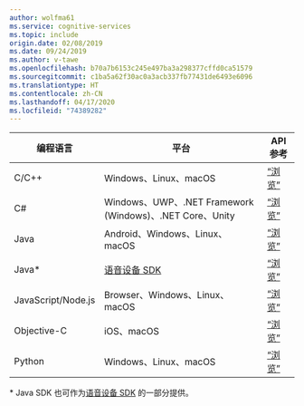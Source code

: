 ```yaml
---
author: wolfma61
ms.service: cognitive-services
ms.topic: include
origin.date: 02/08/2019
ms.date: 09/24/2019
ms.author: v-tawe
ms.openlocfilehash: b70a7b6153c245e497ba3a298377cffd0ca51579
ms.sourcegitcommit: c1ba5a62f30ac0a3acb337fb77431de6493e6096
ms.translationtype: HT
ms.contentlocale: zh-CN
ms.lasthandoff: 04/17/2020
ms.locfileid: "74389282"
---
```

| 编程语言 | 平台 | API 参考 |
| -------------------- | -------- | ------------- |
| C/C++ | Windows、Linux、macOS | [“浏览”](https://docs.microsoft.com/cpp/cognitive-services/speech/index) |
| C# | Windows、UWP、.NET Framework (Windows)、.NET Core、Unity | [“浏览”](https://docs.microsoft.com/dotnet/api/microsoft.cognitiveservices.speech?view=azure-dotnet) |
| Java | Android、Windows、Linux、macOS | [“浏览”](https://docs.microsoft.com/java/api/com.microsoft.cognitiveservices.speech?view=azure-java-stable) |
| Java\* | [语音设备 SDK](../articles/cognitive-services/speech-service/speech-devices-sdk.md) | [“浏览”](https://docs.microsoft.com/java/api/com.microsoft.cognitiveservices.speech?view=azure-java-stable) |
| JavaScript/Node.js | Browser、Windows、Linux、macOS | [“浏览”](https://docs.microsoft.com/javascript/api/microsoft-cognitiveservices-speech-sdk/?view=azure-node-latest) |
| Objective-C | iOS、macOS | [“浏览”](https://docs.microsoft.com/objectivec/cognitive-services/speech/) |
| Python | Windows、Linux、macOS | [“浏览”](https://docs.microsoft.com/python/api/azure-cognitiveservices-speech/?view=azure-python)  |

\* Java SDK 也可作为[语音设备 SDK](../articles/cognitive-services/speech-service/speech-devices-sdk.md) 的一部分提供。 
